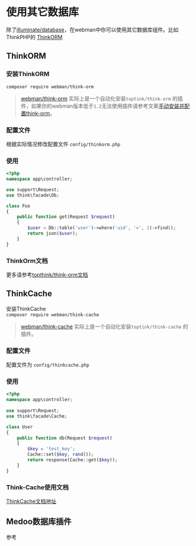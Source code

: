 # 使用其它数据库
除了[illuminate/database](https://github.com/illuminate/database)，在webman中你可以使用其它数据库组件。比如ThinkPHP的 [ThinkORM](https://www.kancloud.cn/manual/think-orm/1257998)

## ThinkORM

### 安装ThinkORM

`composer require webman/think-orm`

> [webman/think-orm](https://www.workerman.net/plugin/14) 实际上是一个自动化安装`toptink/think-orm` 的插件，如果你的webman版本低于`1.2`无法使用插件请参考文章[手动安装并配置think-orm](https://www.workerman.net/a/1289)。

### 配置文件
根据实际情况修改配置文件 `config/thinkorm.php`

### 使用

```php
<?php
namespace app\controller;

use support\Request;
use think\facade\Db;

class Foo
{
    public function get(Request $request)
    {
        $user = Db::table('user')->where('uid', '>', 1)->find();
        return json($user);
    }
}
```

### ThinkOrm文档

更多请参考[topthink/think-orm文档](https://www.kancloud.cn/manual/think-orm/1257998)

  
## ThinkCache

安装ThinkCache  
`composer require webman/think-cache`

> [webman/think-cache](https://www.workerman.net/plugin/15) 实际上是一个自动化安装`toptink/think-cache` 的插件。
  
### 配置文件

配置文件为 `config/thinkcache.php`

### 使用

  ```php
  <?php
  namespace app\controller;
    
  use support\Request;
  use think\facade\Cache;
  
  class User
  {
      public function db(Request $request)
      {
          $key = 'test_key';
          Cache::set($key, rand());
          return response(Cache::get($key));
      }
  }
  ```
### Think-Cache使用文档

[ThinkCache文档地址](https://github.com/top-think/think-cache)

## Medoo数据库插件

参考 

